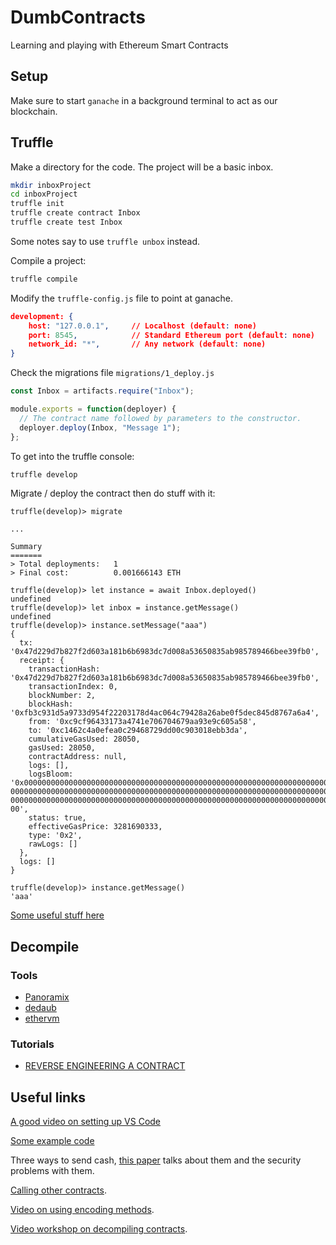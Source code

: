 # DumbContracts

Learning and playing with Ethereum Smart Contracts

## Setup

Make sure to start `ganache` in a background terminal to act as our blockchain.

## Truffle

Make a directory for the code. The project will be a basic inbox.

```bash
mkdir inboxProject
cd inboxProject
truffle init
truffle create contract Inbox
truffle create test Inbox
```

Some notes say to use `truffle unbox` instead.

Compile a project:

```bash
truffle compile
```

Modify the `truffle-config.js` file to point at ganache.

```json
development: {
    host: "127.0.0.1",     // Localhost (default: none)
    port: 8545,            // Standard Ethereum port (default: none)
    network_id: "*",       // Any network (default: none)
}
```

Check the migrations file `migrations/1_deploy.js`

```js
const Inbox = artifacts.require("Inbox");

module.exports = function(deployer) {
  // The contract name followed by parameters to the constructor.
  deployer.deploy(Inbox, "Message 1");
};
```

To get into the truffle console:

```bash
truffle develop
```

Migrate / deploy the contract then do stuff with it:

```
truffle(develop)> migrate

...

Summary
=======
> Total deployments:   1
> Final cost:          0.001666143 ETH

truffle(develop)> let instance = await Inbox.deployed()
undefined
truffle(develop)> let inbox = instance.getMessage()
undefined
truffle(develop)> instance.setMessage("aaa")
{
  tx: '0x47d229d7b827f2d603a181b6b6983dc7d008a53650835ab985789466bee39fb0',
  receipt: {
    transactionHash: '0x47d229d7b827f2d603a181b6b6983dc7d008a53650835ab985789466bee39fb0',
    transactionIndex: 0,
    blockNumber: 2,
    blockHash: '0xfb3c931d5a9733d954f22203178d4ac064c79428a26abe0f5dec845d8767a6a4',
    from: '0xc9cf96433173a4741e706704679aa93e9c605a58',
    to: '0xc1462c4a0efea0c29468729dd00c903018ebb3da',
    cumulativeGasUsed: 28050,
    gasUsed: 28050,
    contractAddress: null,
    logs: [],
    logsBloom: '0x00000000000000000000000000000000000000000000000000000000000000000000000000000000000000000000000000000000000000000000000000000000000000000000000000000000000000
00000000000000000000000000000000000000000000000000000000000000000000000000000000000000000000000000000000000000000000000000000000000000000000000000000000000000000000000000000000
00000000000000000000000000000000000000000000000000000000000000000000000000000000000000000000000000000000000000000000000000000000000000000000000000000000000000000000000000000000
00',
    status: true,
    effectiveGasPrice: 3281690333,
    type: '0x2',
    rawLogs: []
  },
  logs: []
}

truffle(develop)> instance.getMessage()
'aaa'
```

[Some useful stuff here][developDeploy]

## Decompile

### Tools

* [Panoramix][panoramix]
* [dedaub][dedaub]
* [ethervm][ethervm]

### Tutorials

* [REVERSE ENGINEERING A CONTRACT][rev1]

## Useful links

[A good video on setting up VS Code][vscodelink]

[Some example code][byexample]

Three ways to send cash, [this paper][transfer] talks about them and the security problems with them.

[Calling other contracts][calling].

[Video on using encoding methods][videoEncoding].

[Video workshop on decompiling contracts][videoDecompileWorkshop].

[byexample]: https://solidity-by-example.org/sending-ether/
[vscodelink]: https://www.youtube.com/watch?v=tcnpGeOiA_
[transfer]: https://fravoll.github.io/solidity-patterns/secure_ether_transfer.html
[calling]: https://medium.com/@blockchain101/calling-the-function-of-another-contract-in-solidity-f9edfa921f4c
[videoEncoding]: https://www.youtube.com/watch?v=70_2YHJvKIc
[videoDecompileWorkshop]: https://archive.devcon.org/archive/watch/5/the-inner-workings-of-a-smart-contract-decompiler/?tab=YouTube
[panoramix]: https://github.com/palkeo/panoramix
[dedaub]: https://library.dedaub.com/decompile
[ethervm]: https://ethervm.io/decompile
[rev1]: https://ethereum.org/en/developers/tutorials/reverse-engineering-a-contract/
[developDeploy]: https://blog.logrocket.com/truffle-suite-tutorial-develop-ethereum-smart-contracts/